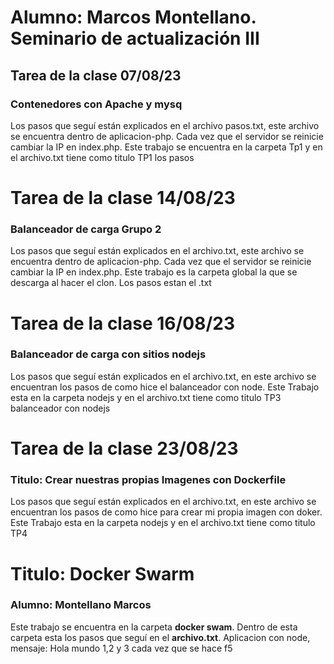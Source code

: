 # Alumno: Marcos Montellano. Seminario de actualización III
## Tarea de la clase 07/08/23
### Contenedores con Apache y mysq
Los pasos que seguí están explicados en el archivo pasos.txt, este archivo se encuentra dentro de aplicacion-php. Cada vez que el servidor se reinicie cambiar la IP en index.php. Este trabajo se encuentra en la carpeta Tp1 y en el archivo.txt tiene como titulo TP1 los pasos


# Tarea de la clase 14/08/23
### Balanceador de carga Grupo 2
Los pasos que seguí están explicados en el archivo.txt, este archivo se encuentra dentro de aplicacion-php. Cada vez que el servidor se reinicie cambiar la IP en index.php. Este trabajo es la carpeta global la que se descarga al hacer el clon. Los pasos estan el .txt

# Tarea de la clase 16/08/23
### Balanceador de carga con sitios nodejs
Los pasos que seguí están explicados en el archivo.txt, en este archivo se encuentran los pasos de como hice el balanceador con node. Este Trabajo esta en la carpeta nodejs y en el archivo.txt tiene como titulo TP3 balanceador con nodejs

# Tarea de la clase 23/08/23
### Titulo: Crear nuestras propias Imagenes con Dockerfile
Los pasos que seguí están explicados en el archivo.txt, en este archivo se encuentran los pasos de como hice para crear mi propia imagen con doker. Este Trabajo esta en la carpeta nodejs y en el archivo.txt tiene como titulo TP4

# Titulo:  Docker Swarm
### Alumno: Montellano Marcos
Este trabajo se encuentra en la carpeta **docker swam**. Dentro de esta carpeta esta los pasos que seguí en el **archivo.txt**. Aplicacion con node, mensaje: Hola mundo 1,2 y 3 cada vez que se hace f5
